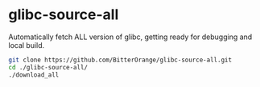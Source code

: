 # glibc-source-all

Automatically fetch ALL version of glibc, getting ready for debugging and local build.

```bash
git clone https://github.com/BitterOrange/glibc-source-all.git
cd ./glibc-source-all/
./download_all
```
